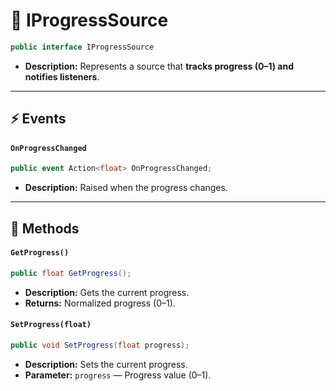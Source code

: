 # 🧩 IProgressSource

```csharp
public interface IProgressSource
```

- **Description:**  Represents a source that <b>tracks progress (0–1) and notifies listeners</b>.

---

## ⚡ Events

#### `OnProgressChanged`

```csharp
public event Action<float> OnProgressChanged;  
```

- **Description:** Raised when the progress changes.

---

## 🏹 Methods

#### `GetProgress()`

```csharp
public float GetProgress();  
```

- **Description:** Gets the current progress.
- **Returns:** Normalized progress (0–1).

#### `SetProgress(float)`

```csharp
public void SetProgress(float progress);  
```

- **Description:** Sets the current progress.
- **Parameter:** `progress` — Progress value (0–1).
